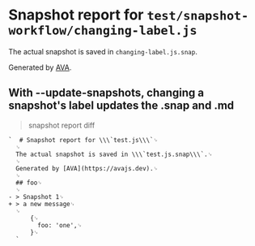 # Snapshot report for `test/snapshot-workflow/changing-label.js`

The actual snapshot is saved in `changing-label.js.snap`.

Generated by [AVA](https://avajs.dev).

## With --update-snapshots, changing a snapshot's label updates the .snap and .md

> snapshot report diff

    `  # Snapshot report for \\\`test.js\\\`␊
      ␊
      The actual snapshot is saved in \\\`test.js.snap\\\`.␊
      ␊
      Generated by [AVA](https://avajs.dev).␊
      ␊
      ## foo␊
      ␊
    - > Snapshot 1␊
    + > a new message␊
      ␊
          {␊
            foo: 'one',␊
          }␊
      `
